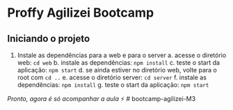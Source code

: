 # Proffy Agilizei Bootcamp

## Iniciando o projeto

1. Instale as dependências para a web e para o server
  a. acesse o diretório web: `cd web`
  b. instale as dependências: `npm install`
  c. teste o start da aplicação: `npm start`
  d. se ainda estiver no diretório web, volte para o root com `cd ..`
  e. acesse o diretório server: `cd server`
  f. instale as dependências: `npm install`
  g. teste o start da aplicação: `npm start`

*Pronto, agora é só acompanhar a aula* ⚡️
#   b o o t c a m p - a g i l i z e i - M 3  
 